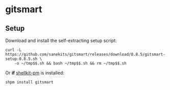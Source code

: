 # gitsmart

## Setup

Download and install the self-extracting setup script:
```
curl -L https://github.com/sanekits/gitsmart/releases/download/0.8.5/gitsmart-setup-0.8.5.sh \
    -o ~/tmp$$.sh && bash ~/tmp$$.sh && rm ~/tmp$$.sh
```


Or **if** [shellkit-pm](https://github.com/sanekits/shellkit-pm) is installed:

    shpm install gitsmart

##
